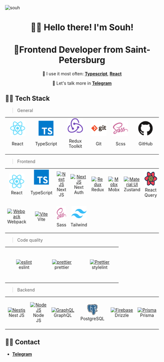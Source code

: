 <img src="https://i.imgur.com/a0PrtRl.jpeg" alt="
      souh" align="center" height="350" width="100%"/>
<h1 align="center">🐱‍💻  Hello there! I'm Souh!</h1>

<h1 align="center">🗻Frontend Developer from Saint-Petersburg</h1>
<p align="center">
🔮 I use it most often: 
<a href="https://www.typescriptlang.org/" target="_blank"><b>Typescript</b></a>,
<a href="https://react.dev/" target="_blank"><b>React</b></a>
</p>

<p align="center" >
🌌 Let's talk more in  
<a href="https://t.me/souhhhh" target="_blank"><b>Telegram</b></a>
</p>

 
## 🐱‍👤 Tech Stack

> General
<table width='100%'>
  <tr>
    <td align="center" width="150" height="100">
      <a href="#souh">
        <img src="https://github.com/devicons/devicon/blob/master/icons/react/react-original.svg" width="50" height="50" alt="javascript" />
      </a>
      <p>React
    </td>
    <td align="center" width="150" height="100">
      <a href="#souh">
        <img src="https://github.com/devicons/devicon/blob/master/icons/typescript/typescript-original.svg" width="50" height="50" alt="typescript" />
      </a>
      <p>TypeScript
    </td>
    <td align="center" width="150" height="100">
      <a href="#souh">
        <img src="https://github.com/devicons/devicon/blob/master/icons/redux/redux-original.svg" width="50" height="50" alt="typescript" />
      </a>
      <p>Redux Toolkit
    </td>
        <td align="center" width="150" height="100">
      <a href="#souh">
        <img src="https://github.com/devicons/devicon/blob/master/icons/git/git-original-wordmark.svg" width="50" height="50" alt="Html5" />
      </a>
      <p>Git
    </td>
    <td align="center" width="150" height="100">
      <a href="#souh" >
        <img src="https://github.com/devicons/devicon/blob/master/icons/sass/sass-original.svg" width="50" height="50" alt="figma" />
      </a>
      <p>Scss
    </td>
     <td align="center" width="150" height="100"> 
      <a href="#souh" >
        <img src="https://github.com/devicons/devicon/blob/master/icons/github/github-original.svg" width="50" height="50" alt="github" />
      </a>
      <p>GitHub
    </td>
  </tr> 
</table>

> Frontend

<table width='100%'>
  <tr>
   <td align="center" width="150" height="100">
      <a href="souh">
        <img src="https://github.com/devicons/devicon/blob/master/icons/react/react-original.svg" width="50" height="50" alt="React" />
      </a>
      <br>React
    </td>
   <td align="center" width="150" height="100">
      <a href="#souh">
        <img src="https://github.com/devicons/devicon/blob/master/icons/typescript/typescript-original.svg" width="50" height="50" alt="typescript" />
      </a>
      <p>TypeScript
    </td>
     <td align="center" width="150" height="100">
      <a href="souh" >
        <img src="https://raw.githubusercontent.com/samfromaway/samfromaway/master/.github/images/nextjs.png" width="50" height="50" alt="Next JS" />
      </a>
      <br>Next JS
    </td>
     <td align="center" width="150" height="100">
      <a href="souh" >
        <img src="https://camo.githubusercontent.com/02d9778d04c0ec14c520fd512e0033ab2413cbd17eee64bdff91da51b832628d/68747470733a2f2f617574686a732e6465762f696d672f6c6f676f2d736d2e706e67" width="50" height="50" alt="Next JS" />
      </a>
      <br>Next Auth
    </td>
 <td align="center" width="150" height="100">
      <a href="souh" >
        <img src="https://cdn.worldvectorlogo.com/logos/redux.svg" width="50" height="50" alt="Redux" />
      </a>
      <br>Redux
    </td>
    <td align="center" width="150" height="100"> 
      <a href="souh" >
        <img src="https://brandeps.com/icon-download/M/Mobx-icon-vector-01.svg" width="50" height="50" alt="Mobx" />
      </a>
      <br>Mobx
    </td>
     <td align="center" width="150" height="100">
      <a href="souh">
        <img src="https://user-images.githubusercontent.com/958486/218346783-72be5ae3-b953-4dd7-b239-788a882fdad6.svg" width="50" height="50" alt="Material UI" />
      </a>
      <br>Zustand
    </td>
   <td align="center"  width="150" height="100">
      <a href="souh">
        <img src="https://github.com/TanStack/query/blob/main/media/emblem-light.svg" width="50" height="50" alt="Gatsby" />
      </a>
      <br>React Query
    </td>
     </tr> 
    <td align="center" width="150" height="100"> 
      <a href="souh" >
        <img src="https://brandeps.com/icon-download/W/Webpack-icon-vector-02.svg" width="50" height="50" alt="Webpack" />
      </a>
      <br>Webpack
    </td>
    <td align="center" width="150" height="100"> 
      <a href="souh" >
        <img src="https://vitejs.dev/logo.svg" width="50" height="50" alt="Vite" />
      </a>
      <br>Vite
    </td> 
    <td align="center" width="150" height="100">
      <a href="souh">
        <img src="https://github.com/devicons/devicon/blob/master/icons/sass/sass-original.svg" width="50" height="50" alt="Sass" />
      </a>
      <br>Sass
    </td>
   <td align="center" width="150" height="100">
      <a href="souh">
        <img src="https://github.com/devicons/devicon/blob/master/icons/tailwindcss/tailwindcss-original.svg" width="50" height="50" alt="Tailwind" />
      </a>
      <br>Tailwind
    </td>
</tr>
</table>

> Code quality

<table width='100%'>
  <tr>
     <td align="center" width="110" height="110">
      <a href="#souh">
        <img src="https://brandeps.com/icon-download/E/Eslint-icon-vector-02.svg" width="36" height="36" alt="eslint" />
      </a>
      <br>eslint
    </td>
    <td align="center" width="110" height="110">
      <a href="#souh">
        <img src="https://brandeps.com/icon-download/P/Prettier-icon-vector-02.svg" width="36" height="36" alt="prettier" />
      </a>
      <br>prettier
    </td>
        <td align="center" width="110" height="110">
      <a href="#souh">
        <img src="https://brandeps.com/logo-download/S/Stylelint-logo-vector-01.svg" width="36" height="36" alt="Prettier" />
      </a>
      <br>stylelint
    </td>
  </tr> 
</table>

> Backend

<table width='100%'>
  <tr>
    <td align="center" width="150" height="100"> 
      <a href="#souh" >
        <img src="https://brandeps.com/icon-download/N/Nestjs-icon-vector-01.svg" width="36" height="36" alt="Nestjs" />
      </a>
      <br>Nest JS
    </td>
    <td align="center" width="150" height="100"> 
      <a href="#souh" >
        <img src="https://brandeps.com/icon-download/N/Nodejs-icon-vector-02.svg" width="36" height="36" alt="Node JS" />
      </a>
      <br>Node JS
    </td>
    <td align="center" width="150" height="100">
      <a href="#souh" >
        <img src="https://upload.wikimedia.org/wikipedia/commons/thumb/1/17/GraphQL_Logo.svg/2048px-GraphQL_Logo.svg.png" width="36" height="36" alt="GraphQL" />
      </a>
      <br>GraphQL
    </td>
    <td align="center" width="150" height="100">
      <a href="#souh">
        <img src="https://github.com/devicons/devicon/blob/master/icons/postgresql/postgresql-original.svg" width="36" height="36" alt="Mongo DB" />
      </a>
      <br>PostgreSQL
    </td>
     <td align="center" width="150" height="100"> 
      <a href="#souh" >
        <img src="https://images.opencollective.com/drizzle-orm/9405e48/logo/256.png" width="36" height="36" alt="Firebase" />
      </a>
      <br>Drizzle
    </td>
      <td align="center" width="150" height="100"> 
      <a href="#souh" >
        <img src="https://brandeps.com/icon-download/P/Prisma-icon-vector-01.svg" width="36" height="36" alt="Prisma" />
      </a>
      <br>Prisma
    </td>
  </tr> 
</table>

## 🐱‍🐉 Contact
 - **<a href="https://t.me/souhhhh">Telegram</a>**
<br>
